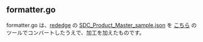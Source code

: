 ## formatter.go
formatter.go は、[rededge](https://github.com/latonaio/rededge) の [SDC_Product_Master_sample.json](https://github.com/latonaio/rededge/blob/main/samples/SDC_Product_Master_sample.json) を [こちら](https://mholt.github.io/json-to-go/) のツールでコンバートしたうえで、加工を加えたものです。  
